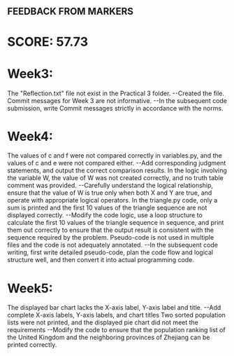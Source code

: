 ## FEEDBACK FROM MARKERS

# SCORE: 57.73

# Week3:
The "Reflection.txt" file not exist in the Practical 3 folder.
--Created the file.
Commit messages for Week 3 are not informative.
--In the subsequent code submission, write Commit messages strictly in accordance with the norms.

# Week4:
The values of c and f were not compared correctly in variables.py, and the values of c and e were not compared either.
--Add corresponding judgment statements, and output the correct comparison results.
In the logic involving the variable W, the value of W was not created correctly, and no truth table comment was provided.
--Carefully understand the logical relationship, ensure that the value of W is true only when both X and Y are true, and operate with appropriate logical operators.
In the triangle.py code, only a sum is printed and the first 10 values of the triangle sequence are not displayed correctly.
--Modify the code logic, use a loop structure to calculate the first 10 values of the triangle sequence in sequence, and print them out correctly to ensure that the output result is consistent with the sequence required by the problem.
Pseudo-code is not used in multiple files and the code is not adequately annotated.
--In the subsequent code writing, first write detailed pseudo-code, plan the code flow and logical structure well, and then convert it into actual programming code.

# Week5:
The displayed bar chart lacks the X-axis label, Y-axis label and title.
--Add complete X-axis labels, Y-axis labels, and chart titles
Two sorted population lists were not printed, and the displayed pie chart did not meet the requirements
--Modify the code to ensure that the population ranking list of the United Kingdom and the neighboring provinces of Zhejiang can be printed correctly.
